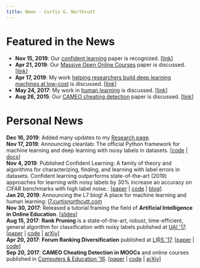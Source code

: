 ```yaml
---
title: News - Curtis G. Northcutt
---
```


# Featured in the News

* **Nov 15, 2019**: Our [confident learning](https://l7.curtisnorthcutt.com/confident-learning) paper is recognized. [[link](https://syncedreview.com/2019/11/15/weekly-papers-emnlp-2019-best-paper-facebook-xlm-r-and-more/)]
* **Apr 21, 2019**: Our [Massive Open Online Courses](https://papers.ssrn.com/sol3/papers.cfm?abstract_id=2586847) paper is discussed. [[link](https://www.valuewalk.com/2015/04/harvardx-and-mitx-two-years-of-open-online-courses-fall-2012-summer-2014/)]
* **Apr 17, 2019**: My work [helping researchers build deep learning machines at low-cost](https://l7.curtisnorthcutt.com/the-best-4-gpu-deep-learning-rig) is discussed. [[link](https://www.xataka.com/componentes/este-maquinon-cuatro-rtx-2080-ti-cuesta-7-800-euros-no-para-gamers-joya-para-deep-learning)]
* **May 24, 2017**: My work in [human learning](https://www.curtisnorthcutt.com/resources/pdf/northcutt_mit_2017_ai_in_online_education.pdf) is discussed. [[link](https://news.harvard.edu/gazette/story/2017/05/emerging-challenges-in-digital-higher-education/)]
* **Aug 26, 2015**: Our [CAMEO cheating detection](http://www.sciencedirect.com/science/article/pii/S0360131516300896) paper is discussed. [[link](https://www.insidehighered.com/news/2015/08/26/harvard-mit-researchers-find-mooc-learners-using-multiple-accounts-cheat)]

# Personal News

**Dec 16, 2019**: Added many updates to my [Research page](/md/research.html). <br>
**Nov 17, 2019**: Announcing cleanlab: The official Python framework for machine learning and deep learning with noisy labels in datasets. [[code](https://github.com/cgnorthcutt/cleanlab) | [docs](https://l7.curtisnorthcutt.com/cleanlab-python-package)] <br>
**Nov 4, 2019**: Published Confident Learning: A family of theory and algorithms for characterizing, finding, and learning with label errors in datasets. Confident learning outperforms state-of-the-art (2019) approaches for learning with noisy labels by 30% increase an accuracy on CIFAR benchmarks with high label noise.: [[paper](https://arxiv.org/abs/1911.00068) | [code](https://github.com/cgnorthcutt/cleanlab) | [blog](https://l7.curtisnorthcutt.com/confident-learning)] <br>
**Jan 20, 2019**: Announcing the L7 blog! A place for machine learning and human learning: [l7.curtisnorthcutt.com](https://l7.curtisnorthcutt.com) <br>
**Nov 30, 2017**: Released a tutorial framing the field of <b>Artificial Intelligence in Online Education</b>. [[slides](https://curtisnorthcutt.com/resources/pdf/northcutt_mit_2017_ai_in_online_education.pdf)] <br>
**Aug 15, 2017**: <b>Rank Pruning</b> is a state-of-the-art, robust, time-efficient, general algorithm for classification with noisy labels published at <a href="http://auai.org/uai2017/proceedings/papers/35.pdf">UAI '17</a>. [[paper](resources/pdf/northcutt_2017_rankpruning.pdf) | [code](https://github.com/cgnorthcutt/rankpruning) | [arXiv](https://arxiv.org/abs/1705.01936)] <br>
**Apr 20, 2017**: <b>Forum Ranking Diversification</b> published at <a href="http://dl.acm.org/citation.cfm?id=3054016">L@S '17</a>. [[paper](resources/pdf/northcutt_2017_diversification.pdf) | [code](https://github.com/cgnorthcutt/forum-diversification)] <br>
**Sep 20, 2017**: <b>CAMEO Cheating Detection in MOOCs</b> and online courses published in <a href="http://www.sciencedirect.com/science/article/pii/S0360131516300896">Computers & Education '16</a>. [[paper](resources/pdf/northcutt_2016_cameo.pdf) | [code](https://github.com/CGNx/edx2bigquery/blob/master/edx2bigquery/make_problem_analysis.py#L1628) | [arXiv](https://arxiv.org/abs/1508.05699)]
